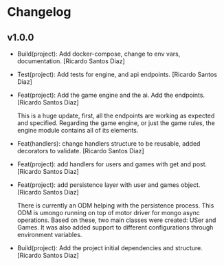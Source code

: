 # Changelog



## v1.0.0

- Build(project): Add docker-compose, change to env vars, documentation.
  [Ricardo Santos Diaz]
- Test(project): Add tests for engine, and api endpoints. [Ricardo
  Santos Diaz]
- Feat(project): Add the game engine and the ai. Add the endpoints.
  [Ricardo Santos Diaz]

  This is a huge update, first, all the endpoints are working as expected and specified. Regarding the game engine, or just the game rules, the engine module contains all of its elements.
- Feat(handlers): change handlers structure to be reusable, added
  decorators to validate. [Ricardo Santos Diaz]
- Feat(project): add handlers for users and games with get and post.
  [Ricardo Santos Diaz]
- Feat(project): add persistence layer with user and games object.
  [Ricardo Santos Diaz]

  There is currently an ODM helping with the persistence process. This ODM is umongo running on top of motor driver for mongo async operations. Based on these, two main classes were created: USer and Games. It was also added support to different configurations through environment variables.
- Build(project): Add the project initial dependencies and structure.
  [Ricardo Santos Diaz]


